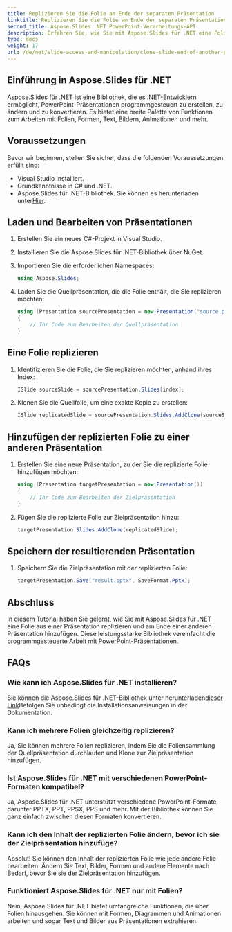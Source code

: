 ```yaml
---
title: Replizieren Sie die Folie am Ende der separaten Präsentation
linktitle: Replizieren Sie die Folie am Ende der separaten Präsentation
second_title: Aspose.Slides .NET PowerPoint-Verarbeitungs-API
description: Erfahren Sie, wie Sie mit Aspose.Slides für .NET eine Folie aus einer PowerPoint-Präsentation replizieren und zu einer anderen hinzufügen. Diese Schritt-für-Schritt-Anleitung bietet Quellcode und klare Anweisungen für die reibungslose Manipulation von Folien.
type: docs
weight: 17
url: /de/net/slide-access-and-manipulation/clone-slide-end-of-another-presentation/
---
```


## Einführung in Aspose.Slides für .NET

Aspose.Slides für .NET ist eine Bibliothek, die es .NET-Entwicklern ermöglicht, PowerPoint-Präsentationen programmgesteuert zu erstellen, zu ändern und zu konvertieren. Es bietet eine breite Palette von Funktionen zum Arbeiten mit Folien, Formen, Text, Bildern, Animationen und mehr.

## Voraussetzungen

Bevor wir beginnen, stellen Sie sicher, dass die folgenden Voraussetzungen erfüllt sind:

- Visual Studio installiert.
- Grundkenntnisse in C# und .NET.
-  Aspose.Slides für .NET-Bibliothek. Sie können es herunterladen unter[Hier](https://releases.aspose.com/slides/net/).

## Laden und Bearbeiten von Präsentationen

1. Erstellen Sie ein neues C#-Projekt in Visual Studio.
2. Installieren Sie die Aspose.Slides für .NET-Bibliothek über NuGet.
3. Importieren Sie die erforderlichen Namespaces:
   
   ```csharp
   using Aspose.Slides;
   ```

4. Laden Sie die Quellpräsentation, die die Folie enthält, die Sie replizieren möchten:

   ```csharp
   using (Presentation sourcePresentation = new Presentation("source.pptx"))
   {
       // Ihr Code zum Bearbeiten der Quellpräsentation
   }
   ```

## Eine Folie replizieren

1. Identifizieren Sie die Folie, die Sie replizieren möchten, anhand ihres Index:

   ```csharp
   ISlide sourceSlide = sourcePresentation.Slides[index];
   ```

2. Klonen Sie die Quellfolie, um eine exakte Kopie zu erstellen:

   ```csharp
   ISlide replicatedSlide = sourcePresentation.Slides.AddClone(sourceSlide);
   ```

## Hinzufügen der replizierten Folie zu einer anderen Präsentation

1. Erstellen Sie eine neue Präsentation, zu der Sie die replizierte Folie hinzufügen möchten:

   ```csharp
   using (Presentation targetPresentation = new Presentation())
   {
       // Ihr Code zum Bearbeiten der Zielpräsentation
   }
   ```

2. Fügen Sie die replizierte Folie zur Zielpräsentation hinzu:

   ```csharp
   targetPresentation.Slides.AddClone(replicatedSlide);
   ```

## Speichern der resultierenden Präsentation

1. Speichern Sie die Zielpräsentation mit der replizierten Folie:

   ```csharp
   targetPresentation.Save("result.pptx", SaveFormat.Pptx);
   ```

## Abschluss

In diesem Tutorial haben Sie gelernt, wie Sie mit Aspose.Slides für .NET eine Folie aus einer Präsentation replizieren und am Ende einer anderen Präsentation hinzufügen. Diese leistungsstarke Bibliothek vereinfacht die programmgesteuerte Arbeit mit PowerPoint-Präsentationen.

## FAQs

### Wie kann ich Aspose.Slides für .NET installieren?

 Sie können die Aspose.Slides für .NET-Bibliothek unter herunterladen[dieser Link](https://releases.aspose.com/slides/net/)Befolgen Sie unbedingt die Installationsanweisungen in der Dokumentation.

### Kann ich mehrere Folien gleichzeitig replizieren?

Ja, Sie können mehrere Folien replizieren, indem Sie die Foliensammlung der Quellpräsentation durchlaufen und Klone zur Zielpräsentation hinzufügen.

### Ist Aspose.Slides für .NET mit verschiedenen PowerPoint-Formaten kompatibel?

Ja, Aspose.Slides für .NET unterstützt verschiedene PowerPoint-Formate, darunter PPTX, PPT, PPSX, PPS und mehr. Mit der Bibliothek können Sie ganz einfach zwischen diesen Formaten konvertieren.

### Kann ich den Inhalt der replizierten Folie ändern, bevor ich sie der Zielpräsentation hinzufüge?

Absolut! Sie können den Inhalt der replizierten Folie wie jede andere Folie bearbeiten. Ändern Sie Text, Bilder, Formen und andere Elemente nach Bedarf, bevor Sie sie der Zielpräsentation hinzufügen.

### Funktioniert Aspose.Slides für .NET nur mit Folien?

Nein, Aspose.Slides für .NET bietet umfangreiche Funktionen, die über Folien hinausgehen. Sie können mit Formen, Diagrammen und Animationen arbeiten und sogar Text und Bilder aus Präsentationen extrahieren.